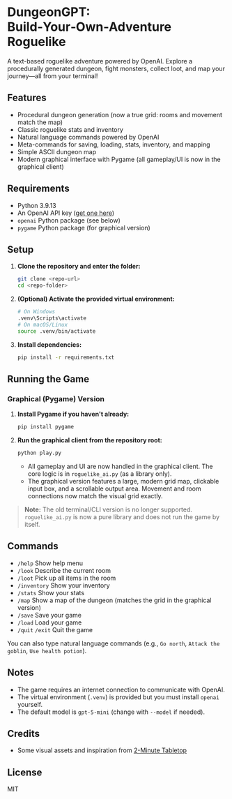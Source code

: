 # DungeonGPT: Build‑Your‑Own‑Adventure Roguelike

A text-based roguelike adventure powered by OpenAI. Explore a procedurally generated dungeon, fight monsters, collect loot, and map your journey—all from your terminal!

## Features
- Procedural dungeon generation (now a true grid: rooms and movement match the map)
- Classic roguelike stats and inventory
- Natural language commands powered by OpenAI
- Meta-commands for saving, loading, stats, inventory, and mapping
- Simple ASCII dungeon map
- Modern graphical interface with Pygame (all gameplay/UI is now in the graphical client)

## Requirements
- Python 3.9.13
- An OpenAI API key ([get one here](https://platform.openai.com/account/api-keys))
- `openai` Python package (see below)
- `pygame` Python package (for graphical version)

## Setup
1. **Clone the repository and enter the folder:**
   ```sh
   git clone <repo-url>
   cd <repo-folder>
   ```
2. **(Optional) Activate the provided virtual environment:**
   ```sh
   # On Windows
   .venv\Scripts\activate
   # On macOS/Linux
   source .venv/bin/activate
   ```
3. **Install dependencies:**
   ```sh
   pip install -r requirements.txt
   ```

## Running the Game

### Graphical (Pygame) Version
1. **Install Pygame if you haven't already:**
   ```sh
   pip install pygame
   ```
2. **Run the graphical client from the repository root:**
   ```sh
   python play.py
   ```
   - All gameplay and UI are now handled in the graphical client. The core logic is in `roguelike_ai.py` (as a library only).
   - The graphical version features a large, modern grid map, clickable input box, and a scrollable output area. Movement and room connections now match the visual grid exactly.

> **Note:** The old terminal/CLI version is no longer supported. `roguelike_ai.py` is now a pure library and does not run the game by itself.

## Commands
- `/help`         Show help menu
- `/look`         Describe the current room
- `/loot`         Pick up all items in the room
- `/inventory`    Show your inventory
- `/stats`        Show your stats
- `/map`          Show a map of the dungeon (matches the grid in the graphical version)
- `/save`         Save your game
- `/load`         Load your game
- `/quit` `/exit` Quit the game

You can also type natural language commands (e.g., `Go north`, `Attack the goblin`, `Use health potion`).

## Notes
- The game requires an internet connection to communicate with OpenAI.
- The virtual environment (`.venv`) is provided but you must install `openai` yourself.
- The default model is `gpt-5-mini` (change with `--model` if needed).

## Credits
- Some visual assets and inspiration from [2-Minute Tabletop](https://tools.2minutetabletop.com/)

## License
MIT
